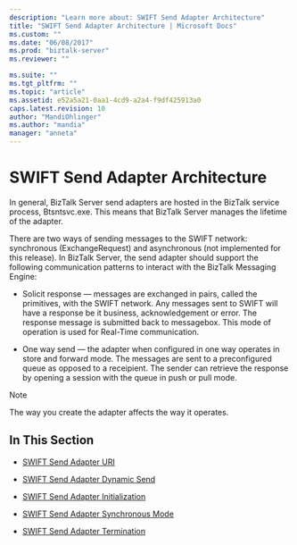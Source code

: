 ```yaml
---
description: "Learn more about: SWIFT Send Adapter Architecture"
title: "SWIFT Send Adapter Architecture | Microsoft Docs"
ms.custom: ""
ms.date: "06/08/2017"
ms.prod: "biztalk-server"
ms.reviewer: ""

ms.suite: ""
ms.tgt_pltfrm: ""
ms.topic: "article"
ms.assetid: e52a5a21-0aa1-4cd9-a2a4-f9df425913a0
caps.latest.revision: 10
author: "MandiOhlinger"
ms.author: "mandia"
manager: "anneta"
---
```

# SWIFT Send Adapter Architecture
In general, BizTalk Server send adapters are hosted in the BizTalk service process, Btsntsvc.exe. This means that BizTalk Server manages the lifetime of the adapter.  
  
 There are two ways of sending messages to the SWIFT network: synchronous (ExchangeRequest) and asynchronous (not implemented for this release). In BizTalk Server, the send adapter should support the following communication patterns to interact with the BizTalk Messaging Engine:  
  
-   Solicit response — messages are exchanged in pairs, called the primitives, with the SWIFT network. Any messages sent to SWIFT will have a response be it business, acknowledgement or error. The response message is submitted back to messagebox. This mode of operation is used for Real-Time communication.  
  
-   One way send — the adapter when configured in one way operates in store and forward mode. The messages are sent to a preconfigured queue as opposed to a receipient. The sender can retrieve the response by opening a session with the queue in push or pull mode.  
  
> [!NOTE]
>  The way you create the adapter affects the way it operates.  
  
## In This Section  
  
-   [SWIFT Send Adapter URI](../../adapters-and-accelerators/fileact-interact/swift-send-adapter-uri.md)  
  
-   [SWIFT Send Adapter Dynamic Send](../../adapters-and-accelerators/fileact-interact/swift-send-adapter-dynamic-send.md)  
  
-   [SWIFT Send Adapter Initialization](../../adapters-and-accelerators/fileact-interact/swift-send-adapter-initialization.md)  
  
-   [SWIFT Send Adapter Synchronous Mode](../../adapters-and-accelerators/fileact-interact/swift-send-adapter-synchronous-mode.md)  
  
-   [SWIFT Send Adapter Termination](../../adapters-and-accelerators/fileact-interact/swift-send-adapter-termination.md)
